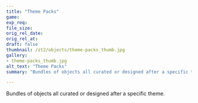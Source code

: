 ```yaml
---
title: "Theme Packs"
game:
exp_req: 
file_size: 
orig_rel_date:
orig_rel_at:
draft: false
thumbnail: /zt2/objects/theme-packs_thumb.jpg
gallery:
- theme-packs_thumb.jpg
alt_text: "Theme Packs"
summary: "Bundles of objects all curated or designed after a specific theme."

---
```


Bundles of objects all curated or designed after a specific theme.